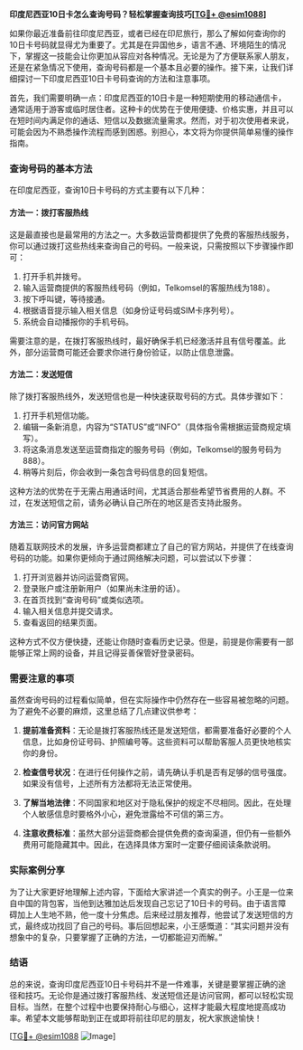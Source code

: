 **印度尼西亚10日卡怎么查询号码？轻松掌握查询技巧[[TG💪+ @esim1088](https://t.me/s/esim1088)]**

如果你最近准备前往印度尼西亚，或者已经在印尼旅行，那么了解如何查询你的10日卡号码就显得尤为重要了。尤其是在异国他乡，语言不通、环境陌生的情况下，掌握这一技能会让你更加从容应对各种情况。无论是为了方便联系家人朋友，还是在紧急情况下使用，查询号码都是一个基本且必要的操作。接下来，让我们详细探讨一下印度尼西亚10日卡号码查询的方法和注意事项。

首先，我们需要明确一点：印度尼西亚的10日卡是一种短期使用的移动通信卡，通常适用于游客或临时居住者。这种卡的优势在于使用便捷、价格实惠，并且可以在短时间内满足你的通话、短信以及数据流量需求。然而，对于初次使用者来说，可能会因为不熟悉操作流程而感到困惑。别担心，本文将为你提供简单易懂的操作指南。

### 查询号码的基本方法

在印度尼西亚，查询10日卡号码的方式主要有以下几种：

#### 方法一：拨打客服热线
这是最直接也是最常用的方法之一。大多数运营商都提供了免费的客服热线服务，你可以通过拨打这些热线来查询自己的号码。一般来说，只需按照以下步骤操作即可：
1. 打开手机并拨号。
2. 输入运营商提供的客服热线号码（例如，Telkomsel的客服热线为188）。
3. 按下呼叫键，等待接通。
4. 根据语音提示输入相关信息（如身份证号码或SIM卡序列号）。
5. 系统会自动播报你的手机号码。

需要注意的是，在拨打客服热线时，最好确保手机已经激活并且有信号覆盖。此外，部分运营商可能还会要求你进行身份验证，以防止信息泄露。

#### 方法二：发送短信
除了拨打客服热线外，发送短信也是一种快速获取号码的方式。具体步骤如下：
1. 打开手机短信功能。
2. 编辑一条新消息，内容为“STATUS”或“INFO”（具体指令需根据运营商规定填写）。
3. 将这条消息发送至运营商指定的服务号码（例如，Telkomsel的服务号码为888）。
4. 稍等片刻后，你会收到一条包含号码信息的回复短信。

这种方法的优势在于无需占用通话时间，尤其适合那些希望节省费用的人群。不过，在发送短信之前，请务必确认自己所在的地区是否支持此服务。

#### 方法三：访问官方网站
随着互联网技术的发展，许多运营商都建立了自己的官方网站，并提供了在线查询号码的功能。如果你更倾向于通过网络解决问题，可以尝试以下步骤：
1. 打开浏览器并访问运营商官网。
2. 登录账户或注册新用户（如果尚未注册的话）。
3. 在首页找到“查询号码”或类似选项。
4. 输入相关信息并提交请求。
5. 查看返回的结果页面。

这种方式不仅方便快捷，还能让你随时查看历史记录。但是，前提是你需要有一部能够正常上网的设备，并且记得妥善保管好登录密码。

### 需要注意的事项

虽然查询号码的过程看似简单，但在实际操作中仍然存在一些容易被忽略的问题。为了避免不必要的麻烦，这里总结了几点建议供参考：

1. **提前准备资料**：无论是拨打客服热线还是发送短信，都需要准备好必要的个人信息，比如身份证号码、护照编号等。这些资料可以帮助客服人员更快地核实你的身份。
   
2. **检查信号状况**：在进行任何操作之前，请先确认手机是否有足够的信号强度。如果没有信号，上述所有方法都将无法正常使用。

3. **了解当地法律**：不同国家和地区对于隐私保护的规定不尽相同。因此，在处理个人敏感信息时要格外小心，避免泄露给不可信的第三方。

4. **注意收费标准**：虽然大部分运营商都会提供免费的查询渠道，但仍有一些额外费用可能隐藏其中。因此，在选择具体方案时一定要仔细阅读条款说明。

### 实际案例分享

为了让大家更好地理解上述内容，下面给大家讲述一个真实的例子。小王是一位来自中国的背包客，当他到达雅加达后发现自己忘记了10日卡的号码。由于语言障碍加上人生地不熟，他一度十分焦虑。后来经过朋友推荐，他尝试了发送短信的方式，最终成功找回了自己的号码。事后回想起来，小王感慨道：“其实问题并没有想象中的复杂，只要掌握了正确的方法，一切都能迎刃而解。”

### 结语

总的来说，查询印度尼西亚10日卡号码并不是一件难事，关键是要掌握正确的途径和技巧。无论你是通过拨打客服热线、发送短信还是访问官网，都可以轻松实现目标。当然，在整个过程中也要保持耐心与细心，这样才能最大程度地提高成功率。希望本文能够帮助到正在或即将前往印尼的朋友，祝大家旅途愉快！

[[TG💪+ @esim1088](https://t.me/s/esim1088) ![Image](https://i.postimg.cc/4NQfJmqS/Snipaste-2025-05-13-00-14-12.png)]